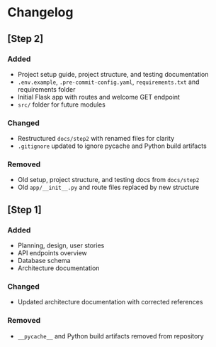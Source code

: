 # Changelog

## [Step 2]
### Added
- Project setup guide, project structure, and testing documentation
- `.env.example`, `.pre-commit-config.yaml`, `requirements.txt` and requirements folder
- Initial Flask app with routes and welcome GET endpoint
- `src/` folder for future modules

### Changed
- Restructured `docs/step2` with renamed files for clarity
- `.gitignore` updated to ignore pycache and Python build artifacts

### Removed
- Old setup, project structure, and testing docs from `docs/step2`
- Old `app/__init__.py` and route files replaced by new structure

## [Step 1]

### Added
- Planning, design, user stories
- API endpoints overview
- Database schema
- Architecture documentation

### Changed
- Updated architecture documentation with corrected references

### Removed
- `__pycache__` and Python build artifacts removed from repository